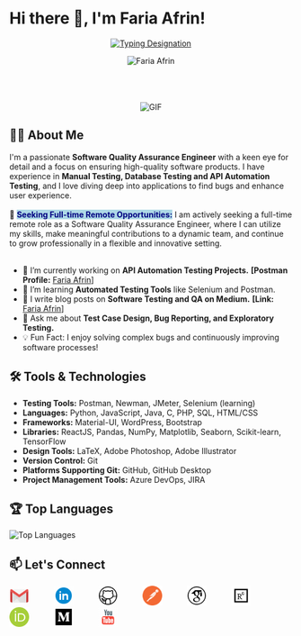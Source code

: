 # Hi there 👋, I'm Faria Afrin!

<p align="center">
  <a href="https://git.io/typing-svg"><img src="https://readme-typing-svg.herokuapp.com?font=Comic+Sans+MS&pause=1000&color=000000&center=true&vCenter=true&width=435&lines=Software+Quality+Assurance+Engineer;" alt="Typing Designation" /></a>
</p>

<!-- <p align="center"><img src="https://media.giphy.com/media/zhYSVCirREeIZtONCI/giphy.gif" height="100" /></p> -->

<p align="center"> <img src="https://komarev.com/ghpvc/?username=FariaAfrin&label=Profile%20Views&color=b069db&style=flat" alt="Faria Afrin" /> </p>

<!--
<div align="center">
<p align="center"><img src="https://media.giphy.com/media/QaMcXSekUWx7aogAUr/giphy.gif" width="30" />&nbsp;<i><b>Git profile Trophies</b></i></p><br>
<img src="https://github-profile-trophy.vercel.app/?username=radipu&theme=juicyfresh&no-bg=true" />
</div> -->

<br>
<br>
<br>

<!-- <a target="_blank" align="center">
  <img align="center" top="500" height="300" width="400" alt="GIF" src="https://media.giphy.com/media/SWoSkN6DxTszqIKEqv/giphy.gif">
</a>  -->

<div align="center">
  <img src="https://media.giphy.com/media/SWoSkN6DxTszqIKEqv/giphy.gif" alt="GIF" height="300" width="400">
</div>

## 👨‍💻 About Me

<!-- <span style="color:darkred;">`This text is red.`</span> -->


I'm a passionate **Software Quality Assurance Engineer** with a keen eye for detail and a focus on ensuring high-quality software products. I have experience in **Manual Testing, Database Testing and API Automation Testing**, and I love diving deep into applications to find bugs and enhance user experience. <br>
<br>
🏢 **<span style="color:navy; background-color:lightblue;">Seeking Full-time Remote Opportunities:</span>** I am actively seeking a full-time remote role as a Software Quality Assurance Engineer, where I can utilize my skills, make meaningful contributions to a dynamic team, and continue to grow professionally in a flexible and innovative setting.
<br>
<br>

- 🔭 I’m currently working on **API Automation Testing Projects.** **[Postman Profile:** [Faria Afrin](https://www.postman.com/fariaafrin)]
- 🌱 I’m learning **Automated Testing Tools** like Selenium and Postman.
- 📝 I write blog posts on **Software Testing and QA on Medium.** **[Link:** [Faria Afrin](https://medium.com/@faria-afrin)]
- 💬 Ask me about **Test Case Design, Bug Reporting, and Exploratory Testing.**
- 💡 Fun Fact: I enjoy solving complex bugs and continuously improving software processes!

## 🛠️ Tools & Technologies

- **Testing Tools:** Postman, Newman, JMeter, Selenium (learning)
- **Languages:** Python, JavaScript, Java, C, PHP, SQL, HTML/CSS
- **Frameworks:** Material-UI, WordPress, Bootstrap 
- **Libraries:** ReactJS, Pandas, NumPy, Matplotlib, Seaborn, Scikit-learn, TensorFlow
- **Design Tools:**  LaTeX, Adobe Photoshop, Adobe Illustrator
- **Version Control:** Git
- **Platforms Supporting Git:** GitHub, GitHub Desktop
- **Project Management Tools:** Azure DevOps, JIRA

<!-- ## 📝 My Recent Work

- 🛠️ [API Testing with Postman](https://github.com/janedoe/api-testing-postman)
- 🛠️ [E-commerce Website Testing Documentation](https://github.com/janedoe/ecommerce-testing-docs) -->

<!-- ### 📈 GitHub Stats
![FariaAfrin's GitHub stats](https://github-readme-stats.vercel.app/api?username=FariaAfrin&show_icons=true&theme=radical)
-->

## 🏆 Top Languages

![Top Languages](https://github-readme-stats.vercel.app/api/top-langs/?username=FariaAfrin&layout=compact&theme=radical)

<!--  ### 📫 How to Reach Me
- **LinkedIn:** [Faria Afrin](https://www.linkedin.com/in/fariaafrin/)
- **Email:** [fariaafrin4897@gmail.com](mailto:fariaafrin4897@gmail.com) -->

<!-- ## 📫 How to Reach Me -->
## 📫 Let's Connect

<a href="mailto:fariaafrin4897@gmail.com" target="_blank" rel="noopener noreferrer" style="text-decoration: none; outline: none; border: none;">
  <img src="icon/gmail.gif" alt="Gmail" style="padding-right: 40px; width: 35px;">
</a>

<a href="https://www.linkedin.com/in/fariaafrin" target="_blank" rel="noopener noreferrer" style="text-decoration: none; outline: none; border: none;">
  <img src="icon/linkedin.gif" alt="LinkedIn" style="padding-right: 40px; width: 35px;">
</a>

<a href="https://github.com/FariaAfrin" target="_blank" rel="noopener noreferrer" style="text-decoration: none; outline: none; border: none;">
  <img src="icon/github.gif" alt="Github" style="padding-right: 40px; width: 35px;">
</a>

<a href="https://www.postman.com/fariaafrin" target="_blank" rel="noopener noreferrer" style="text-decoration: none; outline: none; border: none;">
  <img src="icon/postman.svg" alt="Postman" style="padding-right: 40px; width: 35px;">
</a>

<a href="https://scholar.google.com/citations?user=CTVC-IwAAAAJ&hl=en&oi=ao" target="_blank" rel="noopener noreferrer" style="text-decoration: none; outline: none; border: none;">
  <img src="icon/googleScholar.svg" alt="Google Scholar" style="padding-right: 40px; width: 35px;">
</a>

<a href="https://www.researchgate.net/profile/Faria-Afrin" target="_blank" rel="noopener noreferrer" style="text-decoration: none; outline: none; border: none;">
  <img src="icon/researchgate.svg" alt="Research Gate" style="padding-right: 40px; width: 35px;">
</a>

<a href="https://orcid.org/0000-0001-5603-8647" target="_blank" rel="noopener noreferrer" style="text-decoration: none; outline: none; border: none;">
  <img src="icon/orcid.svg" alt="Orcid ID" style="padding-right: 40px; width: 35px;">
</a>

<a href="https://medium.com/@faria-afrin" target="_blank" rel="noopener noreferrer" style="text-decoration: none; outline: none; border: none;">
  <img src="icon/medium.gif" alt="Medium" style="padding-right: 40px; width: 35px;">
</a>

<a href="https://www.youtube.com/@FariaAfrin" target="_blank" rel="noopener noreferrer" style="text-decoration: none; outline: none; border: none;">
  <img src="icon/youtube.gif" alt="YouTube" style="padding-right: 40px; width: 35px;">
</a>
